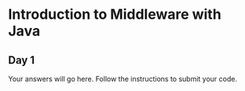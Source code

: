 # Introduction to Middleware with Java

## Day 1

Your answers will go here. Follow the instructions to submit your code.

